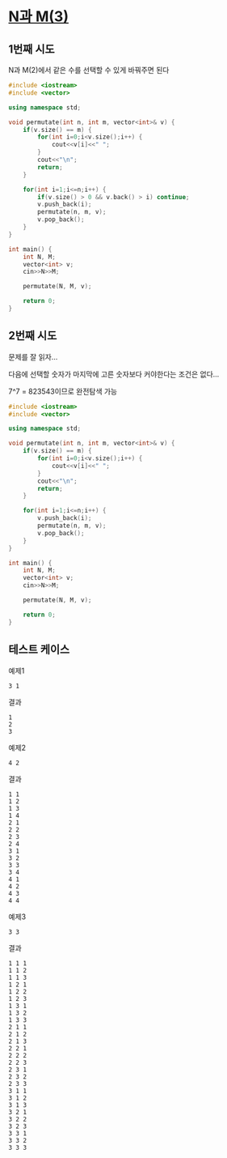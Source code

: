 # [N과 M(3)](https://www.acmicpc.net/problem/15651)

## 1번째 시도

N과 M(2)에서 같은 수를 선택할 수 있게 바꿔주면 된다

```cpp
#include <iostream>
#include <vector>

using namespace std;

void permutate(int n, int m, vector<int>& v) {
    if(v.size() == m) {
        for(int i=0;i<v.size();i++) {
            cout<<v[i]<<" ";
        }
        cout<<"\n";
        return;
    }

    for(int i=1;i<=n;i++) {
        if(v.size() > 0 && v.back() > i) continue;
        v.push_back(i);
        permutate(n, m, v);
        v.pop_back();
    }
}

int main() {
    int N, M;
    vector<int> v;
    cin>>N>>M;

    permutate(N, M, v);

    return 0;
}
```

## 2번째 시도

문제를 잘 읽자...

다음에 선택할 숫자가 마지막에 고른 숫자보다 커야한다는 조건은 없다...

7^7 = 823543이므로 완전탐색 가능

```cpp
#include <iostream>
#include <vector>

using namespace std;

void permutate(int n, int m, vector<int>& v) {
    if(v.size() == m) {
        for(int i=0;i<v.size();i++) {
            cout<<v[i]<<" ";
        }
        cout<<"\n";
        return;
    }

    for(int i=1;i<=n;i++) {
        v.push_back(i);
        permutate(n, m, v);
        v.pop_back();
    }
}

int main() {
    int N, M;
    vector<int> v;
    cin>>N>>M;

    permutate(N, M, v);

    return 0;
}
```

## 테스트 케이스

예제1
```
3 1
```

결과
```
1
2
3
```

예제2
```
4 2
```

결과
```
1 1
1 2
1 3
1 4
2 1
2 2
2 3
2 4
3 1
3 2
3 3
3 4
4 1
4 2
4 3
4 4
```

예제3
```
3 3
```

결과
```
1 1 1
1 1 2
1 1 3
1 2 1
1 2 2
1 2 3
1 3 1
1 3 2
1 3 3
2 1 1
2 1 2
2 1 3
2 2 1
2 2 2
2 2 3
2 3 1
2 3 2
2 3 3
3 1 1
3 1 2
3 1 3
3 2 1
3 2 2
3 2 3
3 3 1
3 3 2
3 3 3
```